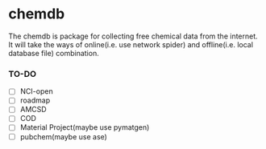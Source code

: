 # chemdb
 
 The chemdb is package for collecting free chemical data from the internet. It will take the ways of online(i.e. use network spider) and offline(i.e. local database file) combination. 


### TO-DO

* [ ] NCI-open
* [ ] roadmap
* [ ] AMCSD
* [ ] COD
* [ ] Material Project(maybe use pymatgen)
* [ ] pubchem(maybe use ase)
